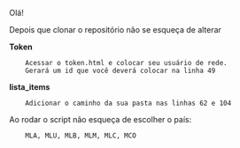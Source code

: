 Olá!

Depois que clonar o repositório não se esqueça de alterar

**Token**
        
        Acessar o token.html e colocar seu usuário de rede.
        Gerará um id que você deverá colocar na linha 49

**lista_items** 
        
        Adicionar o caminho da sua pasta nas linhas 62 e 104

Ao rodar o script não esqueça de escolher o país:

        MLA, MLU, MLB, MLM, MLC, MCO